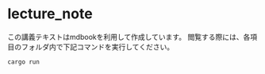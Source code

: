 
# lecture_note

この講義テキストはmdbookを利用して作成しています。
閲覧する際には、各項目のフォルダ内で下記コマンドを実行してください。
```bash
cargo run
```